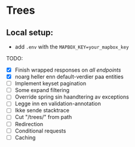 # Trees 

## Local setup:
* add `.env` with the `MAPBOX_KEY=your_mapbox_key`


TODO: 
- [X] Finish wrapped responses on _all endpoints_ 
- [X] noarg heller enn default-verdier paa entities 
- [ ] Implement keyset pagination 
- [ ] Some expand filtering 
- [ ] Override spring sin haandtering av exceptions 
- [ ] Legge inn en validation-annotation
- [ ] Ikke sende stacktrace  
- [ ] Cut "/trees/" from path
- [ ] Redirection 
- [ ] Conditional requests 
- [ ] Caching 

